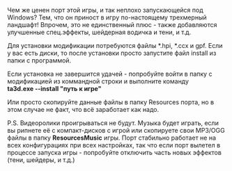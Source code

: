 Чем же ценен порт этой игры, и так неплохо запускающейся под Windows? Тем, что он приност в игру по-настоящему трехмерный ландшафт! Впрочем, это не единственный плюс - также добавляются улучшенные спец.эффекты, шейдерная водичка и тени, и т.д.  
  
Для установки модификации потребуются файлы \*.hpi, \*.ccx и gpf. Если у вас есть диски, то после установки просто запустите файл install из папки с программой.  
  
Если установка не завершится удачей - попробуйте войти в папку с модификацией из коммандной строки и выполните команду  
**ta3d.exe --install "путь к игре"**  
  
Или просто скопируйте данные файлы в папку Resources порта, но в этом случае не факт, что всё заработает как надо.  
  
P.S. Видеоролики проигрываться не будут. Музыка будет играть, если вы рипнете её с компакт-дисков с игрой или скопируете свои MP3/OGG файлы в папку **ResourcesMusic** игры. Порт стабильно работает не на всех конфигурациях при всех настройках, так что если порт вылетел в процессе запуска игры - попробуйте отключить часть новых эффектов (тени, шейдеры, и т.д.)